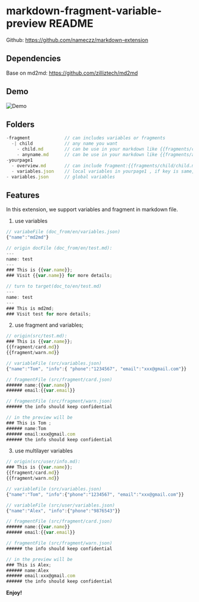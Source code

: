 # markdown-fragment-variable-preview README

Github: https://github.com/nameczz/markdown-extension

## Dependencies

Base on md2md: https://github.com/zilliztech/md2md

## Demo

![Demo](./demo.gif)

## Folders

```js
-fragment             // can includes variables or fragments
  -| child            // any name you want
    - child.md        // can be use in your markdown like {{fragments/child/child.md}}
    - anyname.md      // can be use in your markdown like {{fragments/anyname.md}}
-yourpage1
  - overview.md       // can include fragment:{{fragments/child/child.md}} or variable: {{var.name}}
  - variables.json    // local variables in yourpage1 , if key is same, will overwrite global variables
- variables.json      // global variables
```

## Features

In this extension, we support variables and fragment in markdown file.

1. use variables

```js
// variabeFile (doc_from/en/variables.json)
{"name":"md2md"}

// origin docFile (doc_from/en/test.md):
---
name: test
---
### This is {{var.name}};
### Visit {{var.name}} for more details;

// turn to target(doc_to/en/test.md)
---
name: test
---
### This is md2md;
### Visit test for more details;
```

2. use fragment and variables;

```javascript
// origin(src/test.md):
### This is {{var.name}};
{{fragment/card.md}}
{{fragment/warn.md}}

// variableFile (src/variables.json)
{"name":"Tom", "info":{ "phone":"1234567", "email":"xxx@gmail.com"}}

// fragmentFile (src/fragment/card.json)
###### name:{{var.name}}
###### email:{{var.email}}

// fragmentFile (src/fragment/warn.json)
###### the info should keep confidential

// in the preview will be
### This is Tom ;
###### name:Tom
###### email:xxx@gmail.com
###### the info should keep confidential
```

3. use multilayer variables

```javascript
// origin(src/user/info.md):
### This is {{var.name}};
{{fragment/card.md}}
{{fragment/warn.md}}

// variableFile (src/variables.json)
{"name":"Tom", "info":{"phone":"1234567", "email":"xxx@gmail.com"}}

// variableFile (src/user/variables.json)
{"name":"Alex", "info":{"phone":"9876543"}}

// fragmentFile (src/fragment/card.json)
###### name:{{var.name}}
###### email:{{var.email}}

// fragmentFile (src/fragment/warn.json)
###### the info should keep confidential

// in the preview will be
### This is Alex;
###### name:Alex
###### email:xxx@gmail.com
###### the info should keep confidential
```

**Enjoy!**
